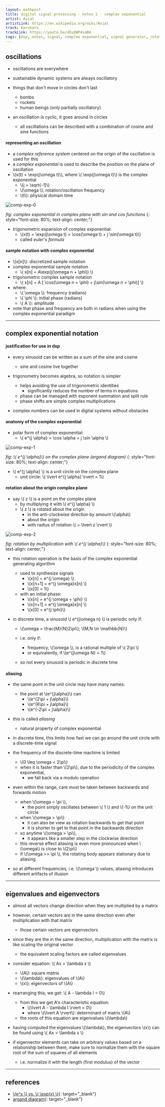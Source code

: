 ```yaml
---
layout: mathpost
title: digital signal processing - notes 1 - complex exponential
artist: Avial
artistLink: https://en.wikipedia.org/wiki/Avial
track: Karukara
trackLink: https://youtu.be/4EuXWP4saB4
tags: [dsp, notes, signal, complex exponential, signal generator, rotation, argand plane]
---
```



## oscillations 
- oscillations are everywhere
- sustainable dynamic systems are always oscillatory
- things that don't move in circles don't last
    - bombs
    - rockets
    - human beings (only partially oscillatory)

- an oscillation is cyclic, it goes around in circles
    - all oscillations can be described with a combination of cosine and sine functions 


#### representing an oscillation 
- a *complex reference system* centered on the origin of the oscillation is used for this
- a *complex exponential* is used to describe the position on the plane of oscillation
- \\(x(t) = \exp(j\omega t)\\), where \\( \exp(j\omega t)\\) is the complex exponential
    - \\(j = \sqrt{-1}\\)
    - \\(\omega \\): rotation/oscillation frequency 
    - \\(t\\): physical domain time 


<img class="plot mx-auto text-center img-fluid" src="/media/blogAssets/dsp/comp_exp_0.jpg" alt="comp-exp-0">

*fig: complex exponential in complex plane with sin and cos functions*
{: style="font-size: 80%; text-align: center;"}

- trigonometric expansion of complex exponential:
    - \\(x(t) = \exp(j\omega t) = \cos(\omega t) + j \sin(\omega t)\\)
    - called *euler's formula*

#### sample notation with complex exponential 

- \\(x[n]\\): discretized sample notation
- complex exponential sample notation
    - \\( x[n] = A\exp(j(\omega n + \phi)) \\)
- trigonometric complex sample notation
    - \\( x[n] = A [ \cos(\omega n + \phi) + j\sin(\omega n + \phi)] \\)
- where:
    - \\( \omega \\): frequency (radians)
    - \\( \phi \\): initial phase (radians)
    - \\( A \\): amplitude 
- note that phase and frequency are both in radians when using the complex exponential paradigm

<hr>

## complex exponential notation

#### justification for use in dsp
- every sinusoid can be written as a sum of the sine and cosine
    - sine and cosine live together

- trigonometry becomes algebra, so notation is simpler
    - helps avoiding the use of trigonometric identities 
        - significantly reduces the number of terms in equations
    - phase can be managed with exponent summation and split rule
    - phase shifts are simple complex multiplications
    
- complex numbers can be used in digital systems without obstacles

#### anatomy of the complex exponential

- polar form of complex exponential:
    - \\( e^{j \alpha} = \cos \alpha + j \sin \alpha \\)

<img class="plot mx-auto text-center img-fluid" src="/media/blogAssets/dsp/comp_exp_1.png" alt="comp-exp-1">

*fig: \\( e^{j \alpha}\\) on the complex plane (argand diagram)*
{: style="font-size: 80%; text-align: center;"}

- \\( e^{j \alpha} \\) is a unit circle on the complex plane 
    - unit circle: \\( \lvert e^{j \alpha}  \rvert = 1\\) 

#### rotation about the origin complex plane

- say \\( z \\) is a point on the complex plane
    - by multiplying it with \\( e^{j \alpha} \\) 
    - \\( z \\) is rotated about the origin 
        - in the anti-clockwise direction by amount \\(\alpha\\)
        - about the origin 
        - with radius of rotation \\( = \lvert z \rvert \\)

<img class="plot mx-auto text-center img-fluid" src="/media/blogAssets/dsp/comp_exp_2.png" alt="comp-exp-2">

*fig: rotation by multiplication with \\( e^{j \alpha}\\)*
{: style="font-size: 80%; text-align: center;"}

- this rotation operation is the basis of the complex exponential generating algorithm
    - used to synthesize signals
        - \\(x[n] =  e^{j \omega} \\)
        - \\(x[n+1] =  e^{j \omega}x[n] \\)
        - \\(x[0] = 1\\)
    - with an initial phase:
        - \\(x[n] =  e^{j \omega + \phi} \\)
        - \\(x[n+1] =  e^{j \omega}x[n] \\)
        - \\(x[0] = e^{j \phi}\\)

- in discrete time, a sinusoid \\( e^{j\omega n} \\) is periodic only if:
    - \\(\omega = \frac{M}{N}2\pi\\); \\(M,N \in \mathbb{N}\\)
    - i.e. only if: 
        - frequency, \\(\omega \\), is a rational multiple of \\( 2\pi \\)
        - or equivalently, if \\(e^{j\omega N} = 1\\)

    - so not every sinusoid is periodic in discrete time

#### aliasing 

- the same point in the unit circle may have many names:
    - the point at \\(e^{j\alpha}\\) can 
        - \\(e^{2\pi + j\alpha}\\)
        - \\(e^{6\pi + j\alpha}\\)
        - \\(e^{-2\pi + j\alpha}\\)
- this is called *aliasing*
    - natural property of complex exponential
- in discrete time, this limits how fast we can go around the unit circle with a discrete-time signal 

- the frequency of the discrete-time machine is limited 
    - \\(0 \leq \omega < 2\pi\\)
    - when it is faster than \\(2\pi\\), due to the periodicity of the complex exponential, 
        - we fall back via a modulo operation

- even within the range, care must be taken between backwards and forwards motion
    - when \\(\omega = \pi \\), 
        - the point simply oscillates between \\( 1 \\) and \\(-1\\) on the unit circle
    - when \\(\omega > \pi\\)
        - it can also be view as rotation backwards to get that point
        - it is shorter to get to that point in the backwards direction
    - so anytime \\(\omega > \pi\\), 
        - it appears like a smaller step in the clockwise direction
    - this reverse effect aliasing is even more pronounced when \\(\omega\\) is close to \\(2\pi\\)
    - if \\(\omega >> \pi \\), the rotating body appears stationary due to aliasing

- so at different frequencies, i.e. \\(\omega \\) values, aliasing introduces different artifacts of illusion

<hr>

## eigenvalues and eigenvectors

- almost all vectors change direction when they are multiplied by a matrix  
- however, certain vectors are in the same direction even after multiplication with that matrix 
    - those certain vectors are eigenvectors
- since they are the in the same direction, multiplication with the matrix is like scaling the original vector 
    - the equivalent scaling factors are called eigenvalues

- consider equation: \\( Ax = \lambda x \\)
    - \\(A\\): square matrix
    - \\(\lambda\\): eigenvalues of \\(A\\)
    - \\(x\\): eigenvectors of \\(A\\)
- rearranging this, we get: \\( A - \lambda I = 0\\) 
    - from this we get A's characteristic equation:
        - \\(\lvert A - \lambda I \rvert = 0\\)
        - where \\(\lvert A \rvert\\): determinant of matrix \\(A\\)
    - the roots of this equation are eigenvalues \\(\lambda\\)
- having computed the eigenvalues \\(\lambda\\), the eigenvectors \\(x\\) can be found using \\( Ax = \lambda x \\)

- if eigenvector elements can take on arbitrary values based on a relationship between them, make sure to normalize them with the square root of the sum of squares of all elements 
    - i.e. normalize it with the length (first modulus) of the vector 



<hr>

## references 
- [\\(e^x \\) vs. \\( \exp(x) \\)](https://tex.stackexchange.com/a/254786){: target="_blank"}
- [argand diagram](http://mathworld.wolfram.com/ArgandDiagram.html){: target="_blank"}